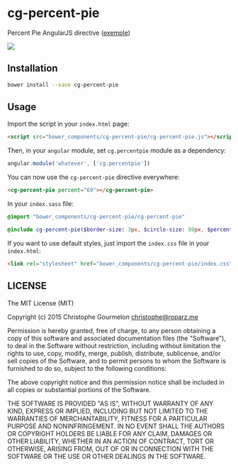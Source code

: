 # cg-percent-pie
Percent Pie AngularJS directive ([exemple](http://codepen.io/roparz/pen/OMrbLZ))

<img src="https://raw.githubusercontent.com/roparz/cg-percent-pie/master/exemple.png" />

## Installation

```bash
bower install --save cg-percent-pie
```

## Usage

Import the script in your `index.html` page:

```html
<script src="bower_components/cg-percent-pie/cg-percent-pie.js"></script>
```

Then, in your `angular` module, set `cg.percentpie` module as a dependency:

```javascript
angular.module('whatever', ['cg.percentpie'])
```

You can now use the `cg-percent-pie` directive everywhere:

```html
<cg-percent-pie percent="69"></cg-percent-pie>
```

In your `index.sass` file:

```sass
@import "bower_components/cg-percent-pie/cg-percent-pie"

@include cg-percent-pie($border-size: 3px, $circle-size: 80px, $percent-font-size: 20%, $circle-color: rgb(85, 199, 215), $circle-shadow: rgb(212, 212, 212))
```

If you want to use default styles, just import the `index.css` file in your `index.html`:

```html
<link rel="stylesheet" href="bower_components/cg-percent-pie/index.css">
```

## LICENSE

The MIT License (MIT)

Copyright (c) 2015 Christophe Gourmelon <christophe@roparz.me>

Permission is hereby granted, free of charge, to any person obtaining a copy
of this software and associated documentation files (the "Software"), to deal
in the Software without restriction, including without limitation the rights
to use, copy, modify, merge, publish, distribute, sublicense, and/or sell
copies of the Software, and to permit persons to whom the Software is
furnished to do so, subject to the following conditions:

The above copyright notice and this permission notice shall be included in all
copies or substantial portions of the Software.

THE SOFTWARE IS PROVIDED "AS IS", WITHOUT WARRANTY OF ANY KIND, EXPRESS OR
IMPLIED, INCLUDING BUT NOT LIMITED TO THE WARRANTIES OF MERCHANTABILITY,
FITNESS FOR A PARTICULAR PURPOSE AND NONINFRINGEMENT. IN NO EVENT SHALL THE
AUTHORS OR COPYRIGHT HOLDERS BE LIABLE FOR ANY CLAIM, DAMAGES OR OTHER
LIABILITY, WHETHER IN AN ACTION OF CONTRACT, TORT OR OTHERWISE, ARISING FROM,
OUT OF OR IN CONNECTION WITH THE SOFTWARE OR THE USE OR OTHER DEALINGS IN THE
SOFTWARE.
